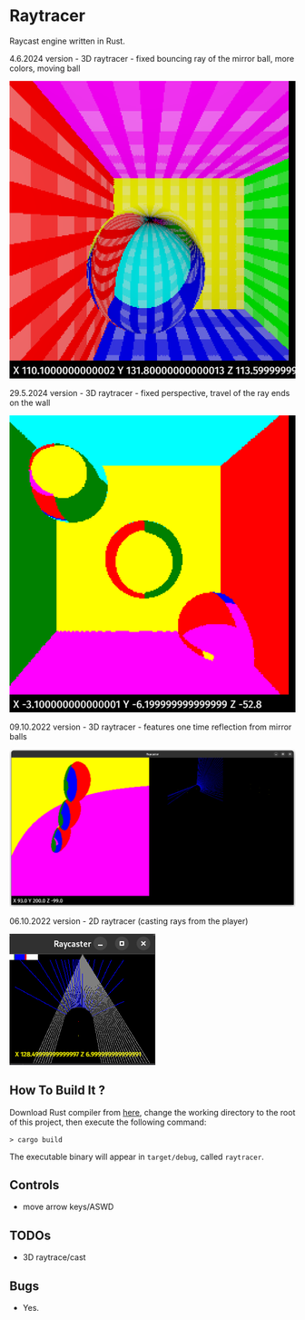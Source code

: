 # Raytracer

Raycast engine written in Rust.


4.6.2024 version - 3D raytracer - fixed bouncing ray of the mirror ball, more colors, moving ball

<img alt="Description" src="https://github.com/PavelVavruska/raytracer/blob/master/raytracer_20240604.png">

29.5.2024 version - 3D raytracer - fixed perspective, travel of the ray ends on the wall

<img alt="Description" src="https://github.com/PavelVavruska/raytracer/blob/master/raytracer_20240529.png">

09.10.2022 version - 3D raytracer - features one time reflection from mirror balls

<img alt="Description" src="https://github.com/PavelVavruska/raytracer/blob/master/raytracer_20221009.png">

06.10.2022 version - 2D raytracer (casting rays from the player)

<img alt="Description" src="https://github.com/PavelVavruska/raytracer/blob/master/raytracer_20221006.png">


## How To Build It ?

Download Rust compiler from [here](https://www.rust-lang.org/en-US/), change the working directory to the root of this project, then execute the following command:

```
> cargo build
```

The executable binary will appear in `target/debug`, called `raytracer`.

## Controls

- move arrow keys/ASWD

## TODOs

- 3D raytrace/cast

## Bugs

- Yes.
